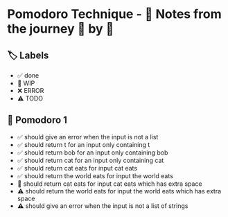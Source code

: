 # Pomodoro Technique - 📝 Notes from the journey 🍅 by 🍅


## 🏷️ Labels

- ✅ done
- 🚧 WIP
- ❌ ERROR
- ⚠ TODO

## 🍅 Pomodoro 1

- ✅ should give an error when the input is not a list
- ✅ should return t for an input only containing t
- ✅ should return bob for an input only containing bob
- ✅ should return cat for an input only containing cat
- ✅ should return cat eats for input cat eats
- ✅ should return the world eats for input the world eats
- 🚧 should return cat eats for input cat eats which has extra space
- ⚠ should return the world eats for input the world eats which has extra space
- ⚠ should give an error when the input is not a list of strings
